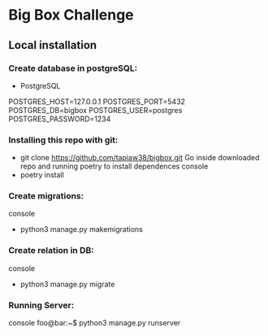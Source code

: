 # Big Box Challenge

## Local installation

### Create database in postgreSQL:

- PostgreSQL

POSTGRES_HOST=127.0.0.1
POSTGRES_PORT=5432
POSTGRES_DB=bigbox
POSTGRES_USER=postgres
POSTGRES_PASSWORD=1234

### Installing this repo with git:

- git clone https://github.com/tapiaw38/bigbox.git
  Go inside downloaded repo and running poetry to install dependences
  console
- poetry install

### Create migrations:

console

- python3 manage.py makemigrations

### Create relation in DB:

console

- python3 manage.py migrate

### Running Server:

console
foo@bar:~$ python3 manage.py runserver
